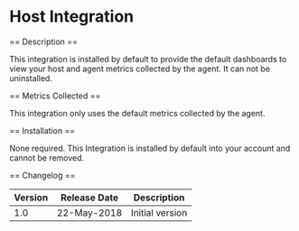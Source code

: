 Host Integration
================

== Description ==

This integration is installed by default to provide the default dashboards to view your host and agent metrics collected
by the agent. It can not be uninstalled.

== Metrics Collected ==

This integration only uses the default metrics collected by the agent.

== Installation ==

None required. This Integration is installed by default into your account and cannot be removed.

== Changelog ==

|Version|Release Date|Description                                         |
|-------|------------|----------------------------------------------------|
|1.0    |22-May-2018 |Initial version                                     |
